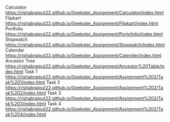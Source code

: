 Calculator https://rishabrajput22.github.io/Geekster_Assignment/Calculator/index.html
Flipkart https://rishabrajput22.github.io/Geekster_Assignment/Flipkart/index.html
Portfolio https://rishabrajput22.github.io/Geekster_Assignment/Portofolio/index.html
Stopwatch https://rishabrajput22.github.io/Geekster_Assignment/Stopwatch/index.html
Calendar https://rishabrajput22.github.io/Geekster_Assignment/Calender/index.html
Ancestor Tree https://rishabrajput22.github.io/Geekster_Assignment/Ancestor%20Table/index.html
Task 1 https://rishabrajput22.github.io/Geekster_Assignment/Assignment%202/Task%201/index.html
Task 2 https://rishabrajput22.github.io/Geekster_Assignment/Assignment%202/Task%202/index.html
Task 3 https://rishabrajput22.github.io/Geekster_Assignment/Assignment%202/Task%203/index.html
Task 4 https://rishabrajput22.github.io/Geekster_Assignment/Assignment%202/Task%204/index.html
